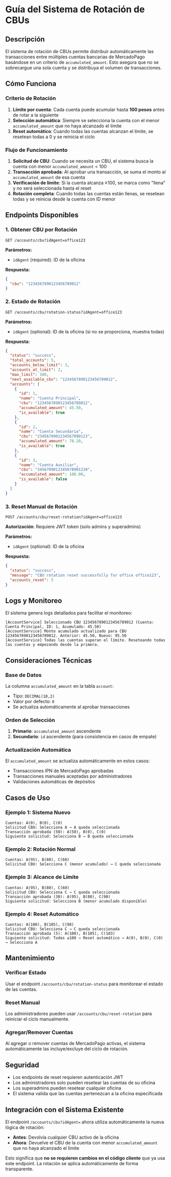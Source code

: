 # Guía del Sistema de Rotación de CBUs

## Descripción

El sistema de rotación de CBUs permite distribuir automáticamente las transacciones entre múltiples cuentas bancarias de MercadoPago basándose en un criterio de `accumulated_amount`. Esto asegura que no se sobrecargue una sola cuenta y se distribuya el volumen de transacciones.

## Cómo Funciona

### Criterio de Rotación

1. **Límite por cuenta**: Cada cuenta puede acumular hasta **100 pesos** antes de rotar a la siguiente
2. **Selección automática**: Siempre se selecciona la cuenta con el menor `accumulated_amount` que no haya alcanzado el límite
3. **Reset automático**: Cuando todas las cuentas alcanzan el límite, se resetean todas a 0 y se reinicia el ciclo

### Flujo de Funcionamiento

1. **Solicitud de CBU**: Cuando se necesita un CBU, el sistema busca la cuenta con menor `accumulated_amount` < 100
2. **Transacción aprobada**: Al aprobar una transacción, se suma el monto al `accumulated_amount` de esa cuenta
3. **Verificación de límite**: Si la cuenta alcanza ≥100, se marca como "llena" y no será seleccionada hasta el reset
4. **Rotación completa**: Cuando todas las cuentas están llenas, se resetean todas y se reinicia desde la cuenta con ID menor

## Endpoints Disponibles

### 1. Obtener CBU por Rotación

```http
GET /accounts/cbu?idAgent=office123
```

**Parámetros:**
- `idAgent` (required): ID de la oficina

**Respuesta:**
```json
{
  "cbu": "1234567890123456789012"
}
```

### 2. Estado de Rotación

```http
GET /accounts/cbu/rotation-status?idAgent=office123
```

**Parámetros:**
- `idAgent` (optional): ID de la oficina (si no se proporciona, muestra todas)

**Respuesta:**
```json
{
  "status": "success",
  "total_accounts": 5,
  "accounts_below_limit": 3,
  "accounts_at_limit": 2,
  "max_limit": 100,
  "next_available_cbu": "1234567890123456789012",
  "accounts": [
    {
      "id": 1,
      "name": "Cuenta Principal",
      "cbu": "1234567890123456789012",
      "accumulated_amount": 45.50,
      "is_available": true
    },
    {
      "id": 2,
      "name": "Cuenta Secundaria",
      "cbu": "2345678901234567890123",
      "accumulated_amount": 78.20,
      "is_available": true
    },
    {
      "id": 3,
      "name": "Cuenta Auxiliar",
      "cbu": "3456789012345678901234",
      "accumulated_amount": 100.00,
      "is_available": false
    }
  ]
}
```

### 3. Reset Manual de Rotación

```http
POST /accounts/cbu/reset-rotation?idAgent=office123
```

**Autorización**: Requiere JWT token (solo admins y superadmins)

**Parámetros:**
- `idAgent` (optional): ID de la oficina

**Respuesta:**
```json
{
  "status": "success",
  "message": "CBU rotation reset successfully for office office123",
  "accounts_reset": 5
}
```

## Logs y Monitoreo

El sistema genera logs detallados para facilitar el monitoreo:

```
[AccountService] Seleccionado CBU 1234567890123456789012 (Cuenta: Cuenta Principal, ID: 1, Acumulado: 45.50)
[AccountService] Monto acumulado actualizado para CBU 1234567890123456789012. Anterior: 45.50, Nuevo: 95.50
[AccountService] Todas las cuentas superan el límite. Reseteando todas las cuentas y empezando desde la primera.
```

## Consideraciones Técnicas

### Base de Datos

La columna `accumulated_amount` en la tabla `account`:
- Tipo: `DECIMAL(10,2)`
- Valor por defecto: `0`
- Se actualiza automáticamente al aprobar transacciones

### Orden de Selección

1. **Primario**: `accumulated_amount` ascendente
2. **Secundario**: `id` ascendente (para consistencia en casos de empate)

### Actualización Automática

El `accumulated_amount` se actualiza automáticamente en estos casos:
- Transacciones IPN de MercadoPago aprobadas
- Transacciones manuales aceptadas por administradores
- Validaciones automáticas de depósitos

## Casos de Uso

### Ejemplo 1: Sistema Nuevo
```
Cuentas: A(0), B(0), C(0)
Solicitud CBU: Selecciona A → A queda seleccionada
Transacción aprobada (50): A(50), B(0), C(0)
Siguiente solicitud: Selecciona B → B queda seleccionada
```

### Ejemplo 2: Rotación Normal
```
Cuentas: A(95), B(80), C(60)
Solicitud CBU: Selecciona C (menor acumulado) → C queda seleccionada
```

### Ejemplo 3: Alcance de Límite
```
Cuentas: A(95), B(80), C(60)
Solicitud CBU: Selecciona C → C queda seleccionada
Transacción aprobada (30): A(95), B(80), C(90)
Siguiente solicitud: Selecciona B (menor acumulado disponible)
```

### Ejemplo 4: Reset Automático
```
Cuentas: A(100), B(105), C(98)
Solicitud CBU: Selecciona C → C queda seleccionada
Transacción aprobada (5): A(100), B(105), C(103)
Siguiente solicitud: Todas ≥100 → Reset automático → A(0), B(0), C(0) → Selecciona A
```

## Mantenimiento

### Verificar Estado
Usar el endpoint `/accounts/cbu/rotation-status` para monitorear el estado de las cuentas.

### Reset Manual
Los administradores pueden usar `/accounts/cbu/reset-rotation` para reiniciar el ciclo manualmente.

### Agregar/Remover Cuentas
Al agregar o remover cuentas de MercadoPago activas, el sistema automáticamente las incluye/excluye del ciclo de rotación.

## Seguridad

- Los endpoints de reset requieren autenticación JWT
- Los administradores solo pueden resetear las cuentas de su oficina
- Los superadmins pueden resetear cualquier oficina
- El sistema valida que las cuentas pertenezcan a la oficina especificada

## Integración con el Sistema Existente

El endpoint `/accounts/cbu?idAgent=` ahora utiliza automáticamente la nueva lógica de rotación:

- **Antes**: Devolvía cualquier CBU activo de la oficina
- **Ahora**: Devuelve el CBU de la cuenta con menor `accumulated_amount` que no haya alcanzado el límite

Esto significa que **no se requieren cambios en el código cliente** que ya usa este endpoint. La rotación se aplica automáticamente de forma transparente. 